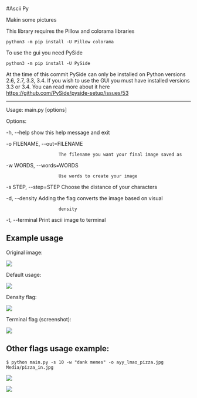 #Ascii Py

Makin some pictures

This library requires the Pillow and colorama libraries

`python3 -m pip install -U Pillow colorama`

To use the gui you need PySide

`python3 -m pip install -U PySide`

At the time of this commit PySide can only be installed on Python versions 2.6, 2.7, 3.3, 3.4. If you wish to use the GUI you must have installed versions 3.3 or 3.4. You can read more about it here https://github.com/PySide/pyside-setup/issues/53

---

Usage: main.py [options]

Options:

  -h, --help            show this help message and exit

  -o FILENAME, --out=FILENAME

                        The filename you want your final image saved as

  -w WORDS, --words=WORDS

                        Use words to create your image

  -s STEP, --step=STEP  Choose the distance of your characters

  -d, --density         Adding the flag converts the image based on visual

                        density

  -t, --terminal        Print ascii image to terminal


Example usage
---

Original image:

![](https://raw.githubusercontent.com/ProfOak/ascii_py/master/Media/before.jpg)

Default usage:

![](https://raw.githubusercontent.com/ProfOak/ascii_py/master/Media/after.jpg)

Density flag:

![](https://raw.githubusercontent.com/ProfOak/ascii_py/master/Media/density.jpg)

Terminal flag (screenshot):

![](https://raw.githubusercontent.com/ProfOak/ascii_py/master/Media/terminal.jpg)

Other flags usage example:
---

`$ python main.py -s 10 -w "dank memes" -o ayy_lmao_pizza.jpg Media/pizza_in.jpg`

![](https://raw.githubusercontent.com/ProfOak/ascii_py/master/Media/pizza_in.jpg)

![](https://raw.githubusercontent.com/ProfOak/ascii_py/master/Media/ayy_lmao_pizza.jpg)
